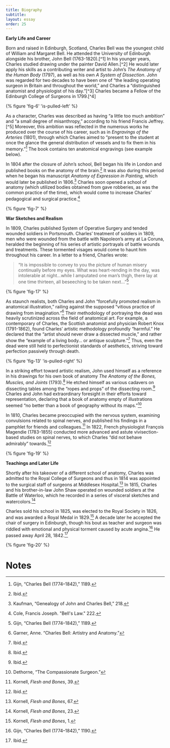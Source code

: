 ```yaml
---
title: Biography
subtitle:
layout: essay
order: 25
---
```

**Early Life and Career**

Born and raised in Edinburgh, Scotland, Charles Bell was the youngest child of William and Margaret Bell. He attended the University of Edinburgh alongside his brother, John Bell (1763-1820).[^1] In his younger years, Charles studied drawing under the painter David Allen.[^2] He would later apply his skills as a contributing writer and artist to John’s *The Anatomy of the Human Body* (1797), as well as his own *A System of Dissection*. John was regarded for two decades to have been one of “the leading operating surgeon in Britain and throughout the world,” and Charles a “distinguished anatomist and physiologist of his day.”[^3] Charles became a Fellow of the Edinburgh College of Surgeons in 1799.[^4]

{% figure 'fig-6' 'is-pulled-left' %}

As a character, Charles was described as having “a little too much ambition” and “a small degree of misanthropy,” according to his friend Francis Jeffrey.[^5] Moreover, this ambition was reflected in the numerous works he produced over the course of his career, such as in *Engravings of the Arteries* (1801), through which Charles aimed to “present to the student at once the glance the general distribution of vessels and to fix them in his memory.”[^6] The book contains ten anatomical engravings (see example below).

In 1804 after the closure of John’s school, Bell began his life in London and published books on the anatomy of the brain.[^7] It was also during this period when he began his manuscript *Anatomy of Expression in Painting*, which would later be published in 1806.[^8] Charles soon opened a school of anatomy (which utilized bodies obtained from gave robberies, as was the common practice of the time), which would come to increase Charles’ pedagogical and surgical practice.[^9]

{% figure 'fig-7' %}

**War Sketches and Realism**

In 1809, Charles published System of Operative Surgery and tended wounded soldiers in Portsmouth. Charles’ treatment of soldiers in 1809, men who were wounded from the battle with Napoleon’s army at La Coruna, heralded the beginning of his series of artistic portrayals of battle wounds and treatments. These tormented visages would come to haunt him throughout his career. In a letter to a friend, Charles wrote:

>“It is impossible to convey to you the picture of human misery continually before my eyes. What was heart-rending in the day, was intolerable at night…while I amputated one man’s thigh, there lay at one time thirteen, all beseeching to be taken next…”[^10]

{% figure 'fig-17' %}

As staunch realists, both Charles and John “forcefully promoted realism in anatomical illustration,” railing against the supposed “vitious practice of drawing from imagination.”[^11] Their methodology of portraying the dead was heavily scrutinized across the field of anatomical art. For example, a contemporary of Charles, the Scottish anatomist and physician Robert Knox (1791-1862), found Charles’ artistic methodology profoundly “harmful.” He declared that the “artist should never draw a dissected muscle,” and rather show the “example of a living body… or antique sculpture.”[^12] Thus, even the dead were still held to perfectionist standards of aesthetics, striving toward perfection passively through death.

{% figure 'fig-13' 'is-pulled-right' %}

In a striking effort toward artistic realism, John used himself as a reference in his drawings for his own book of anatomy *The Anatomy of the Bones, Muscles, and Joints* (1793).[^13] He etched himself as various cadavers on dissecting tables among the “ropes and props” of the dissecting room.[^14] Charles and John had extraordinary foresight in their efforts toward representation, declaring that a book of anatomy empty of illustrations seemed “no better than a book of geography without its maps.”[^15]

In 1810, Charles became preoccupied with the nervous system, examining convulsions related to spinal nerves, and published his findings in a pamphlet for friends and colleagues.[^16] In 1822, French physiologist François Magendie (1783-1855) conducted more advanced and astute vivisection-based studies on spinal nerves, to which Charles “did not behave admirably” towards.[^17]

{% figure 'fig-19' %}

**Teachings and Later Life**

Shortly after his takeover of a different school of anatomy, Charles was admitted to the Royal College of Surgeons and thus in 1814 was appointed to the surgical staff of surgeons at Middlesex Hospital.[^18] In 1815, Charles and his brother-in-law John Shaw operated on wounded soldiers at the Battle of Waterloo, which he recorded in a series of visceral sketches and watercolors.[^19]

Charles sold his school in 1825, was elected to the Royal Society in 1826, and was awarded a Royal Medal in 1829.[^20] A decade later he accepted the chair of surgery in Edinburgh, though his bout as teacher and surgeon was riddled with emotional and physical torment caused by acute angina.[^21] He passed away April 28, 1842.[^22]

{% figure 'fig-20' %}

# Notes

[^6]: Gijn, “Charles Bell (1774–1842),” 1189.
[^7]: Ibid.
[^8]: Kaufman, “Genealogy of John and Charles Bell,” 218.
[^9]: Cole, Francis Joseph. "Bell's Law." 222.
[^10]: Gijn, “Charles Bell (1774–1842),” 1189.
[^11]: Garner, Anne. “Charles Bell: Artistry and Anatomy.”
[^12]: Ibid.
[^13]: Ibid.
[^14]: Ibid.
[^15]: Dethorne, “The Compassionate Surgeon.”
[^16]: Kornell, *Flesh and Bones*, 39.
[^17]: Ibid.
[^18]: Kornell, *Flesh and Bones*, 67.
[^19]: Kornell, *Flesh and Bones*, 23.
[^20]: Kornell, *Flesh and Bones*, 1.
[^21]: Gijn, “Charles Bell (1774–1842),” 1190.
[^22]: Ibid.
[^23]: Ibid.
[^24]: Ibid.
[^25]: Cole, Francis Joseph. "Bell's Law." 222.
[^26]: For further biographical reading on Charles Bell, see Carin Berkowitz’s *Charles Bell and the Anatomy of Reform* (2015).
[^27]: Anderson, *The Art of Medicine*, 219.
